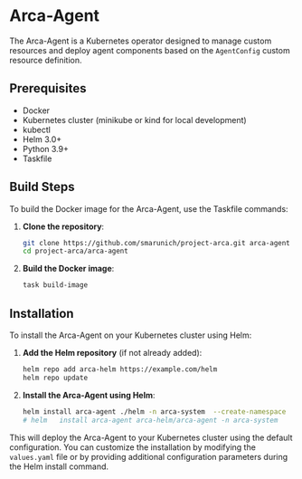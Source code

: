 # Arca-Agent

The Arca-Agent is a Kubernetes operator designed to manage custom resources and deploy agent components based on the `AgentConfig` custom resource definition.

## Prerequisites

- Docker
- Kubernetes cluster (minikube or kind for local development)
- kubectl
- Helm 3.0+
- Python 3.9+
- Taskfile

## Build Steps

To build the Docker image for the Arca-Agent, use the Taskfile commands:

1. **Clone the repository**:
   ```sh
   git clone https://github.com/smarunich/project-arca.git arca-agent
   cd project-arca/arca-agent
   ```

2. **Build the Docker image**:
   ```sh
   task build-image
   ```

## Installation

To install the Arca-Agent on your Kubernetes cluster using Helm:

1. **Add the Helm repository** (if not already added):
   ```sh
   helm repo add arca-helm https://example.com/helm
   helm repo update
   ```

2. **Install the Arca-Agent using Helm**:
   ```sh
   helm install arca-agent ./helm -n arca-system  --create-namespace
   # helm   install arca-agent arca-helm/arca-agent -n arca-system
   ```

This will deploy the Arca-Agent to your Kubernetes cluster using the default configuration. You can customize the installation by modifying the `values.yaml` file or by providing additional configuration parameters during the Helm install command.
